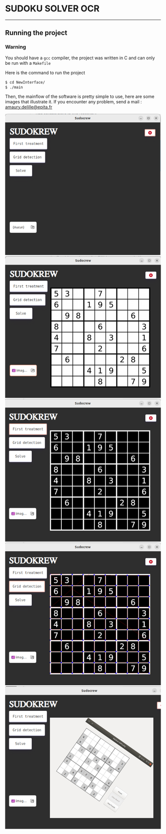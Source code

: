 # SUDOKU SOLVER OCR

---
## Running the project
### Warning
You should have a ```gcc``` compiler, the project was written in C and can only be run with a ```Makefile```

Here is the command to run the project
```
$ cd NewInterface/
$ ./main
```

Then, the mainflow of the software is pretty simple to use, here are some images that illustrate it. If you encounter any problem, send a mail : 
amaury.delille@epita.fr

![Alt text](imagesrm/img1.png?raw=true "")
![Alt text](imagesrm/img2.png?raw=true "")
![Alt text](imagesrm/img3.png?raw=true "")
![Alt text](imagesrm/img4.png?raw=true "")
![Alt text](imagesrm/img5.png?raw=true "")